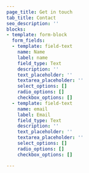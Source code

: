 ```yaml
---
page_title: Get in touch
tab_title: Contact
seo_description: ''
blocks:
- template: form-block
  form_fields:
  - template: field-text
    name: Name
    label: name
    field_type: Text
    description: ''
    text_placeholder: ''
    textarea_placeholder: ''
    select_options: []
    radio_options: []
    checkbox_options: []
  - template: field-text
    name: email
    label: Email
    field_type: Text
    description: ''
    text_placeholder: ''
    textarea_placeholder: ''
    select_options: []
    radio_options: []
    checkbox_options: []

---
```

